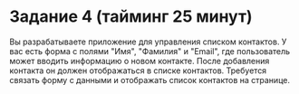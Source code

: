 # Задание 4 (тайминг 25 минут)

Вы разрабатываете приложение для управления списком контактов. У вас есть форма с полями "Имя", "Фамилия" и "Email", где пользователь может вводить информацию о новом контакте. После добавления контакта он должен отображаться в списке контактов. Требуется связать форму с данными и отображать список контактов на странице.

